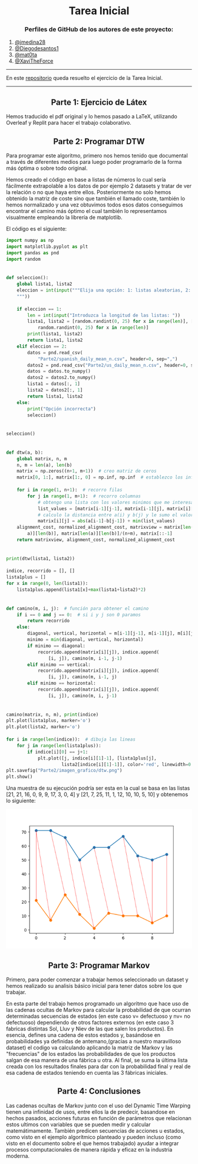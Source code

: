 <h1 align="center">Tarea Inicial</h1>

<h3 align="center">Perfiles de GitHub de los autores de este proyecto:</h3>

1. [@jmedina28](https://github.com/jmedina28)
2. [@Diegodesantos1](https://github.com/Diegodesantos1)
3. [@mat0ta](https://github.com/mat0ta)
4. [@XaviTheForce](https://github.com/Xavitheforce)

---
En este [repositorio](https://github.com/Diegodesantos1/Paper-Markov) queda resuelto el ejercicio de la Tarea Inicial.
***

<h2 align="center">Parte 1: Ejercicio de Látex</h2>

Hemos traducido el pdf original y lo hemos pasado a LaTeX, utilizando Overleaf y Replit para hacer el trabajo colaborativo.

<h2 align="center"> Parte 2: Programar DTW</h2>

Para programar este algoritmo, primero nos hemos tenido que documental a través de diferentes medios para luego poder programarlo de la forma más óptima o sobre todo original.

Hemos creado el código en base a listas de números lo cual sería fácilmente extrapolable a los datos de por ejemplo 2 datasets y tratar de ver la relación o no que haya entre ellos. Posteriormente no solo hemos obtenido la matriz de coste sino que también el llamado coste, también lo hemos normalizado y una vez obtuvimos todos esos datos conseguimos encontrar el camino más óptimo el cual también lo representamos visualmente empleando la librería de matplotlib.

El código es el siguiente:

```python
import numpy as np
import matplotlib.pyplot as plt
import pandas as pnd
import random


def seleccion():
    global lista1, lista2
    eleccion = int(input("""Elija una opción: 1: listas aleatorias, 2: csv temperaturas
    """))

    if eleccion == 1:
        len = int(input("Introduzca la longitud de las listas: "))
        lista1, lista2 = [random.randint(0, 25) for x in range(len)], [
            random.randint(0, 25) for x in range(len)]
        print(lista1, lista2)
        return lista1, lista2
    elif eleccion == 2:
        datos = pnd.read_csv(
            "Parte2/spanish_daily_mean_n.csv", header=0, sep=",")
        datos2 = pnd.read_csv("Parte2/us_daily_mean_n.csv", header=0, sep=",")
        datos = datos.to_numpy()
        datos2 = datos2.to_numpy()
        lista1 = datos[:, 1]
        lista2 = datos2[:, 1]
        return lista1, lista2
    else:
        print("Opción incorrecta")
        seleccion()


seleccion()


def dtw(a, b):
    global matrix, n, m
    n, m = len(a), len(b)
    matrix = np.zeros((n+1, m+1))  # creo matriz de ceros
    matrix[0, 1:], matrix[1:, 0] = np.inf, np.inf  # establezco los infinitos

    for i in range(1, n+1):  # recorro filas
        for j in range(1, m+1):  # recorro columnas
            # obtengo una lista con los valores minimos que me interesan
            list_values = [matrix[i-1][j-1], matrix[i-1][j], matrix[i][j-1]]
            # calculo la distancia entre a(i) y b(j) y le sumo el valor minimo de la lista
            matrix[i][j] = abs(a[i-1]-b[j-1]) + min(list_values)
    alignment_cost, normalized_alignment_cost, matrixview = matrix[len(
        a)][len(b)], matrix[len(a)][len(b)]/(n+m), matrix[::-1]
    return matrixview, alignment_cost, normalized_alignment_cost


print(dtw(lista1, lista2))

indice, recorrido = [], []
lista1plus = []
for x in range(0, len(lista1)):
    lista1plus.append(lista1[x]+max(lista1+lista2)*2)


def camino(m, i, j):  # función para obtener el camino
    if i == 0 and j == 0:  # si i y j son 0 paramos
        return recorrido
    else:
        diagonal, vertical, horizontal = m[i-1][j-1], m[i-1][j], m[i][j-1]
        minimo = min(diagonal, vertical, horizontal)
        if minimo == diagonal:
            recorrido.append(matrix[i][j]), indice.append(
                [i, j]), camino(m, i-1, j-1)
        elif minimo == vertical:
            recorrido.append(matrix[i][j]), indice.append(
                [i, j]), camino(m, i-1, j)
        elif minimo == horizontal:
            recorrido.append(matrix[i][j]), indice.append(
                [i, j]), camino(m, i, j-1)


camino(matrix, n, m), print(indice)
plt.plot(lista1plus, marker='o')
plt.plot(lista2, marker='o')

for i in range(len(indice)):  # dibuja las lineas
    for j in range(len(lista1plus)):
        if indice[i][0] == j+1:
            plt.plot([j, indice[i][1]-1], [lista1plus[j],
                     lista2[indice[i][1]-1]], color='red', linewidth=0.5)
plt.savefig("Parte2/imagen_grafico/dtw.png")
plt.show()
```

Una muestra de su ejecución podría ser esta en la cual se basa en las listas [21, 21, 16, 0, 9, 9, 17, 3, 0, 4] y [21, 7, 25, 11, 1, 12, 10, 10, 5, 10] y obtenemos lo siguiente:

<p align="center">
  <img src="https://github.com/Diegodesantos1/Paper-Markov/blob/c823400ed78be31f7aabc48723b9a77ab815fed0/Parte2/imagen_grafico/dtw.png"/>
</p>

<h2 align="center"> Parte 3: Programar Markov</h2>

Primero, para poder comenzar a trabajar hemos seleccionado un dataset y hemos realizado su analisis básico inicial para tener datos sobre los que trabajar.

En esta parte del trabajo hemos programado un algoritmo que hace uso de las cadenas ocultas de Markov para calcular la probabilidad de que ocurran determinadas secuencias de estados (en este caso v= defectuoso y nv= no defectuoso) dependiendo de otros factores externos (en este caso 3 fabricas distintas Sol, Lluv y Niev de las que salen los productos).
En esencia, defines una cadena de estos estados y, basándose en probabilidades ya definidas de antemano,(gracias a nuestro maravilloso dataset) el codigo va calculando aplicando la matriz de Markov y las "frecuencias" de los estados las probabilidades de que los productos salgan de esa manera de una fábrica u otra. Al final, se suma la última lista creada con los resultados finales para dar con la probabilidad final y real de esa cadena de estados teniendo en cuenta las 3 fábricas iniciales.

<h2 align="center"> Parte 4: Conclusiones</h2>

Las cadenas ocultas de Markov junto con el uso del Dynamic Time Warping tienen una infinidad de usos, entre ellos la de predecir, basandose en hechos pasados, acciones futuras en función de parámetros que relacionan estos ultimos con variables que se pueden medir y calcular matemátimamente. También predicen secuencias de acciones u estados, como visto en el ejemplo algorítmico planteado y pueden incluso (como visto en el documento sobre el que hemos trabajado) ayudar a integrar procesos computacionales de manera rápida y eficaz en la industria moderna.

